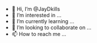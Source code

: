 - 👋 Hi, I’m @JayDkills
- 👀 I’m interested in ...
- 🌱 I’m currently learning ...
- 💞️ I’m looking to collaborate on ...
- 📫 How to reach me ...

<!---
JayDkills/JayDkills is a ✨ special ✨ repository because its `README.md` (this file) appears on your GitHub profile.
You can click the Preview link to take a look at your changes.
--->
